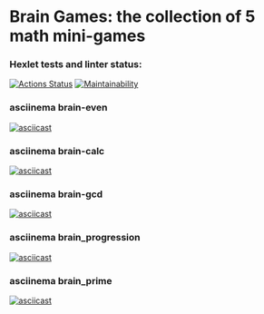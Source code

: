 # Brain Games: the collection of 5 math mini-games

### Hexlet tests and linter status:
[![Actions Status](https://github.com/KepiWole/python-project-lvl1/workflows/hexlet-check/badge.svg)](https://github.com/KepiWole/python-project-lvl1/actions)
[![Maintainability](https://api.codeclimate.com/v1/badges/1dda31fa6421f5e666e6/maintainability)](https://codeclimate.com/github/KepiWole/python-project-lvl1/maintainability)

### asciinema brain-even
[![asciicast](https://asciinema.org/a/SvPBV4R3NnkTdzp2Pfpyc0AxJ.png)](https://asciinema.org/a/SvPBV4R3NnkTdzp2Pfpyc0AxJ)

### asciinema brain-calc
 [![asciicast](https://asciinema.org/a/0mKpoSjxm8SOoRvovzxDd2sLC.png)](https://asciinema.org/a/0mKpoSjxm8SOoRvovzxDd2sLC)

### asciinema brain-gcd
[![asciicast](https://asciinema.org/a/8N1WrqyHOTy97ZD0TZQba4Jvk.png)](https://asciinema.org/a/8N1WrqyHOTy97ZD0TZQba4Jvk)

### asciinema brain_progression
[![asciicast](https://asciinema.org/a/HASp3npmmJLWmg95b7D1BiMDt.png)](https://asciinema.org/a/HASp3npmmJLWmg95b7D1BiMDt)

### asciinema brain_prime
[![asciicast](https://asciinema.org/a/X6pgG5Rymcdl6fiJfKBPz0ROp.png)](https://asciinema.org/a/X6pgG5Rymcdl6fiJfKBPz0ROp)
